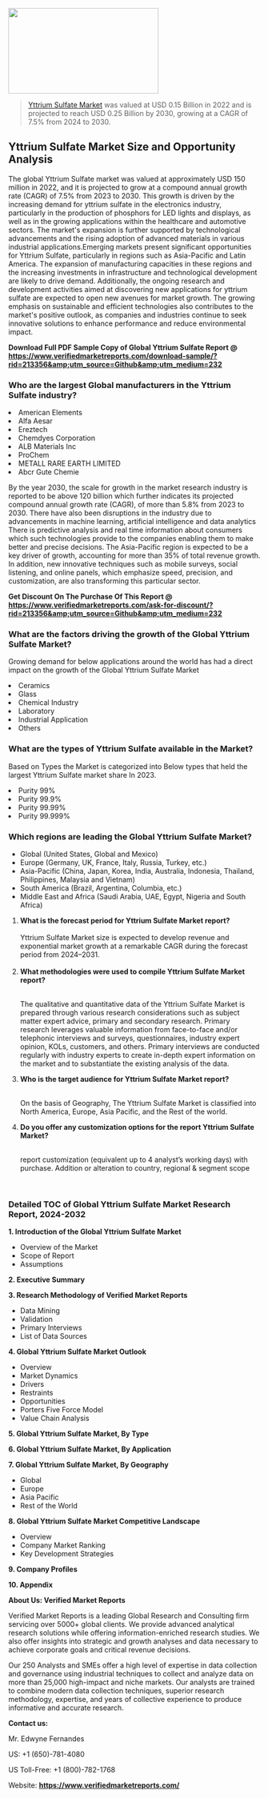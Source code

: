 <img src="https://ffe5etoiles.com/wp-content/uploads/2024/12/MST1-300x171.png" alt="" width="300" height="171" class="alignnone size-medium wp-image-20088" /><blockquote><p><p><a href="https://www.verifiedmarketreports.com/download-sample/?rid=213356&utm_source=Github&utm_medium=232" target="_blank">Yttrium Sulfate Market</a> was valued at USD 0.15 Billion in 2022 and is projected to reach USD 0.25 Billion by 2030, growing at a CAGR of 7.5% from 2024 to 2030.</p></blockquote><p><h2>Yttrium Sulfate Market Size and Opportunity Analysis</h2>The global Yttrium Sulfate market was valued at approximately USD 150 million in 2022, and it is projected to grow at a compound annual growth rate (CAGR) of 7.5% from 2023 to 2030. This growth is driven by the increasing demand for yttrium sulfate in the electronics industry, particularly in the production of phosphors for LED lights and displays, as well as in the growing applications within the healthcare and automotive sectors. The market's expansion is further supported by technological advancements and the rising adoption of advanced materials in various industrial applications.Emerging markets present significant opportunities for Yttrium Sulfate, particularly in regions such as Asia-Pacific and Latin America. The expansion of manufacturing capacities in these regions and the increasing investments in infrastructure and technological development are likely to drive demand. Additionally, the ongoing research and development activities aimed at discovering new applications for yttrium sulfate are expected to open new avenues for market growth. The growing emphasis on sustainable and efficient technologies also contributes to the market's positive outlook, as companies and industries continue to seek innovative solutions to enhance performance and reduce environmental impact.</p><p class=""><strong>Download Full PDF Sample Copy of Global Yttrium Sulfate Report @ <a href="https://www.verifiedmarketreports.com/download-sample/?rid=213356&amp;utm_source=Github&amp;utm_medium=232" target="_blank">https://www.verifiedmarketreports.com/download-sample/?rid=213356&amp;utm_source=Github&amp;utm_medium=232</a></strong></p><h3 id="" class="">Who are the largest Global manufacturers in the Yttrium Sulfate industry?</h3><p><li>American Elements</li><li> Alfa Aesar</li><li> Ereztech</li><li> Chemdyes Corporation</li><li> ALB Materials Inc</li><li> ProChem</li><li> METALL RARE EARTH LIMITED</li><li> Abcr Gute Chemie</li></p><div class=""><div class="" dir="" data-message-author-role="" data-message-id="" data-message-model-slug=""><div class=""><div class=""><div class=""><div class="" dir="" data-message-author-role="" data-message-id="" data-message-model-slug=""><div class=""><div class=""><p>By the year 2030, the scale for growth in the market research industry is reported to be above 120 billion which further indicates its projected compound annual growth rate (CAGR), of more than 5.8% from 2023 to 2030. There have also been disruptions in the industry due to advancements in machine learning, artificial intelligence and data analytics There is predictive analysis and real time information about consumers which such technologies provide to the companies enabling them to make better and precise decisions. The Asia-Pacific region is expected to be a key driver of growth, accounting for more than 35% of total revenue growth. In addition, new innovative techniques such as mobile surveys, social listening, and online panels, which emphasize speed, precision, and customization, are also transforming this particular sector.</p><p><strong>Get Discount On The Purchase Of This Report @&nbsp; <a href="https://www.verifiedmarketreports.com/ask-for-discount/?rid=213356&amp;utm_source=Github&amp;utm_medium=232" target="_blank">https://www.verifiedmarketreports.com/ask-for-discount/?rid=213356&amp;utm_source=Github&amp;utm_medium=232</a></strong></p></div></div></div></div></div></div></div></div><h3 id="" class="">What are the factors driving the growth of the Global Yttrium Sulfate Market?</h3><p id="" class="">Growing demand for below applications around the world has had a direct impact on the growth of the Global Yttrium Sulfate Market</p><p id="" class=""><li>Ceramics</li><li> Glass</li><li> Chemical Industry</li><li> Laboratory</li><li> Industrial Application</li><li> Others</li></p><h3 id="" class="">What are the types of Yttrium Sulfate available in the Market?</h3><p id="" class="">Based on Types the Market is categorized into Below types that held the largest Yttrium Sulfate market share In 2023.</p><p id="" class=""><li>Purity 99%</li><li> Purity 99.9%</li><li> Purity 99.99%</li><li> Purity 99.999%</li></p><h3 id="" class="">Which regions are leading the Global Yttrium Sulfate Market?</h3><ul><li>Global (United States, Global and Mexico)</li><li>Europe (Germany, UK, France, Italy, Russia, Turkey, etc.)</li><li>Asia-Pacific (China, Japan, Korea, India, Australia, Indonesia, Thailand, Philippines, Malaysia and Vietnam)</li><li>South America (Brazil, Argentina, Columbia, etc.)</li><li>Middle East and Africa (Saudi Arabia, UAE, Egypt, Nigeria and South Africa)</li></ul><p><ol><li><strong>What is the forecast period for Yttrium Sulfate Market report?<br /></strong><br /><span data-sheets-root="1" data-sheets-value="{&quot;1&quot;:2,&quot;2&quot;:&quot;XXXX size is expected to develop revenue and exponential market growth at a remarkable CAGR during the forecast period from 2024&ndash;2030.&quot;}" data-sheets-userformat="{&quot;2&quot;:12674,&quot;4&quot;:{&quot;1&quot;:2,&quot;2&quot;:16776960},&quot;10&quot;:2,&quot;11&quot;:0,&quot;15&quot;:&quot;Arial&quot;,&quot;16&quot;:12}">Yttrium Sulfate Market size is expected to develop revenue and exponential market growth at a remarkable CAGR during the forecast period from 2024&ndash;2031.</span><br /><br /></li><li><strong>What methodologies were used to compile Yttrium Sulfate Market report?<br /><br /></strong><p>The qualitative and quantitative data of the&nbsp;Yttrium Sulfate Market is prepared through various research considerations such as subject matter expert advice, primary and secondary research. Primary research leverages valuable information from face-to-face and/or telephonic interviews and surveys, questionnaires, industry expert opinion, KOLs, customers, and others. Primary interviews are conducted regularly with industry experts to create in-depth expert information on the market and to substantiate the existing analysis of the data.&nbsp;</p></li><li><strong>Who is the target audience for Yttrium Sulfate Market report?<br /><br /></strong><p>On the basis of Geography, The&nbsp;Yttrium Sulfate Market is classified into North America, Europe, Asia Pacific, and the Rest of the world.</p></li><li><strong>Do you offer any customization options for the report Yttrium Sulfate Market?<br /><br /></strong><p>report customization (equivalent up to 4 analyst&rsquo;s working days) with purchase. Addition or alteration to country, regional &amp; segment scope</p><p>&nbsp;</p></li></ol></p><h3 id="" class="">Detailed TOC of Global Yttrium Sulfate Market Research Report, 2024-2032</h3><p id="" class=""><strong>1. Introduction of the Global Yttrium Sulfate Market</strong></p><ul><li>Overview of the Market</li><li>Scope of Report</li><li>Assumptions</li></ul><p id="" class=""><strong>2. Executive Summary</strong></p><p id="" class=""><strong>3. Research Methodology of&nbsp;Verified Market Reports</strong></p><ul><li>Data Mining</li><li>Validation</li><li>Primary Interviews</li><li>List of Data Sources</li></ul><p id="" class=""><strong>4. Global Yttrium Sulfate Market Outlook</strong></p><ul><li>Overview</li><li>Market Dynamics</li><li>Drivers</li><li>Restraints</li><li>Opportunities</li><li>Porters Five Force Model</li><li>Value Chain Analysis</li></ul><p id="" class=""><strong>5. Global Yttrium Sulfate Market, By&nbsp;Type</strong></p><p id="" class=""><strong>6. Global Yttrium Sulfate Market, By Application</strong></p><p id="" class=""><strong>7. Global Yttrium Sulfate Market, By Geography</strong></p><ul><li>Global</li><li>Europe</li><li>Asia Pacific</li><li>Rest of the World</li></ul><p id="" class=""><strong>8. Global Yttrium Sulfate Market Competitive Landscape</strong></p><ul><li>Overview</li><li>Company Market Ranking</li><li>Key Development Strategies</li></ul><p id="" class=""><strong>9. Company Profiles</strong></p><p id="" class=""><strong>10. Appendix</strong></p><p id="" class=""><strong>About Us: Verified Market Reports</strong></p><p id="" class="">Verified Market Reports is a leading Global Research and Consulting firm servicing over 5000+ global clients. We provide advanced analytical research solutions while offering information-enriched research studies. We also offer insights into strategic and growth analyses and data necessary to achieve corporate goals and critical revenue decisions.</p><p id="" class="">Our 250 Analysts and SMEs offer a high level of expertise in data collection and governance using industrial techniques to collect and analyze data on more than 25,000 high-impact and niche markets. Our analysts are trained to combine modern data collection techniques, superior research methodology, expertise, and years of collective experience to produce informative and accurate research.</p><p id="" class=""><strong>Contact us:</strong></p><p id="" class="">Mr. Edwyne Fernandes</p><p id="" class="">US: +1 (650)-781-4080</p><p id="" class="">US Toll-Free: +1 (800)-782-1768</p><p id="" class="">Website: <a target="" data-test-app-aware-link=""><strong>https://www.verifiedmarketreports.com/</strong></a></p>
